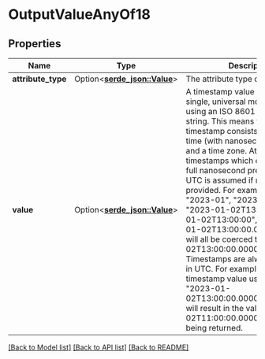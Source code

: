 # OutputValueAnyOf18

## Properties

Name | Type | Description | Notes
------------ | ------------- | ------------- | -------------
**attribute_type** | Option<[**serde_json::Value**](serde_json::Value.md)> | The attribute type of the value. | 
**value** | Option<[**serde_json::Value**](.md)> | A timestamp value represents a single, universal moment in time using an ISO 8601 formatted string. This means that a timestamp consists of a date, a time (with nanosecond precision), and a time zone. Attio will coerce timestamps which do not provide full nanosecond precision and UTC is assumed if no time zone is provided. For example, \"2023\", \"2023-01\", \"2023-01-02\", \"2023-01-02T13:00\", \"2023-01-02T13:00:00\", and \"2023-01-02T13:00:00.000000000\" will all be coerced to \"2023-01-02T13:00:00.000000000Z\". Timestamps are always returned in UTC. For example, writing a timestamp value using the string \"2023-01-02T13:00:00.000000000+02:00\" will result in the value \"2023-01-02T11:00:00.000000000Z\" being returned. | 

[[Back to Model list]](../README.md#documentation-for-models) [[Back to API list]](../README.md#documentation-for-api-endpoints) [[Back to README]](../README.md)


